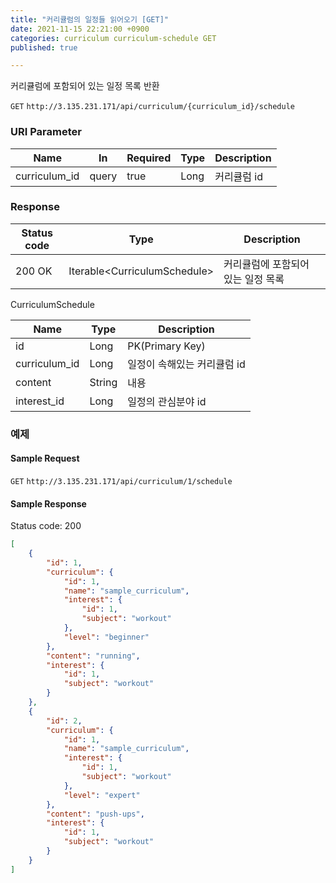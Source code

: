 ```yaml
---
title: "커리큘럼의 일정들 읽어오기 [GET]"
date: 2021-11-15 22:21:00 +0900
categories: curriculum curriculum-schedule GET
published: true

---
```


커리큘럼에 포함되어 있는 일정 목록 반환

`GET` `http://3.135.231.171/api/curriculum/{curriculum_id}/schedule`

### URI Parameter

| Name          | In    | Required | Type | Description |
| ------------- | ----- | -------- | ---- | ----------- |
| curriculum_id | query | true     | Long | 커리큘럼 id |

### Response

| Status code | Type                          | Description                        |
| ----------- | ----------------------------- | ---------------------------------- |
| 200 OK      | Iterable\<CurriculumSchedule> | 커리큘럼에 포함되어 있는 일정 목록 |

CurriculumSchedule

| Name          | Type   | Description                 |
| ------------- | ------ | --------------------------- |
| id            | Long   | PK(Primary Key)             |
| curriculum_id | Long   | 일정이 속해있는 커리큘럼 id |
| content       | String | 내용                        |
| interest_id   | Long   | 일정의 관심분야 id          |



### 예제

#### Sample Request

`GET` `http://3.135.231.171/api/curriculum/1/schedule`

#### Sample Response

Status code: 200

```json
[
    {
        "id": 1,
        "curriculum": {
            "id": 1,
            "name": "sample_curriculum",
            "interest": {
                "id": 1,
                "subject": "workout"
            },
            "level": "beginner"
        },
        "content": "running",
        "interest": {
            "id": 1,
            "subject": "workout"
        }
    },
    {
        "id": 2,
        "curriculum": {
            "id": 1,
            "name": "sample_curriculum",
            "interest": {
                "id": 1,
                "subject": "workout"
            },
            "level": "expert"
        },
        "content": "push-ups",
        "interest": {
            "id": 1,
            "subject": "workout"
        }
    }
]
```
